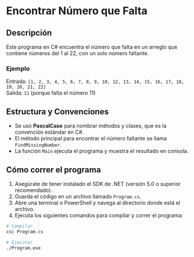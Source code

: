 # Encontrar Número que Falta

## Descripción
Este programa en C# encuentra el número que falta en un arreglo que contiene números del 1 al 22, con un solo número faltante.

### Ejemplo
Entrada: `[1, 2, 3, 4, 5, 6, 7, 8, 9, 10, 12, 13, 14, 15, 16, 17, 18, 19, 20, 21, 22]`  
Salida: `11` (porque falta el número 11)

## Estructura y Convenciones
- Se usó **PascalCase** para nombrar métodos y clases, que es la convención estándar en C#.
- El método principal para encontrar el número faltante se llama `FindMissingNumber`.
- La función `Main` ejecuta el programa y muestra el resultado en consola.

## Cómo correr el programa

1. Asegúrate de tener instalado el SDK de .NET (versión 5.0 o superior recomendado).
2. Guarda el código en un archivo llamado `Program.cs`.
3. Abre una terminal o PowerShell y navega al directorio donde está el archivo.
4. Ejecuta los siguientes comandos para compilar y correr el programa:

```bash
# Compilar
csc Program.cs

# Ejecutar
./Program.exe
